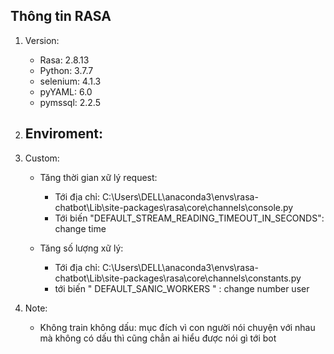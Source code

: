 ## Thông tin RASA

1. Version: 
    - Rasa: 2.8.13
    - Python: 3.7.7
    - selenium: 4.1.3
    - pyYAML: 6.0
    - pymssql: 2.2.5

2. Enviroment:
    - 

3. Custom:
    - Tăng thời gian xữ lý request:
        + Tới địa chỉ: C:\Users\DELL\anaconda3\envs\rasa-chatbot\Lib\site-packages\rasa\core\channels\console.py
        + Tới biến "DEFAULT_STREAM_READING_TIMEOUT_IN_SECONDS": change time

    - Tăng số lượng xữ lý:
        + Tới địa chỉ: C:\Users\DELL\anaconda3\envs\rasa-chatbot\Lib\site-packages\rasa\core\channels\constants.py
        + tới biến " DEFAULT_SANIC_WORKERS " : change number user

4. Note:
    - Không train không dấu: 
        mục đích vì con người nói chuyện với nhau mà không có dấu thì cũng chẳn ai hiểu được nói gì tới bot 